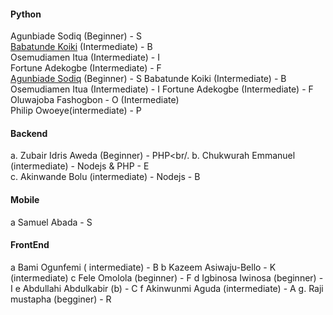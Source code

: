#### Python

Agunbiade Sodiq  (Beginner) - S<br/>
[Babatunde Koiki](https://twitter.com/bkoiki950) (Intermediate) - B<br/>
Osemudiamen Itua (Intermediate) - I<br/>
Fortune Adekogbe (Intermediate) - F<br/>
[Agunbiade Sodiq](https://twitter.com/sodiq_dev) (Beginner) - S
Babatunde Koiki (Intermediate) - B
Osemudiamen Itua (Intermediate) - I
Fortune Adekogbe (Intermediate) - F
Oluwajoba Fashogbon - O
(Intermediate)<br/>
Philip Owoeye(intermediate) - P<br/>

#### Backend

a. Zubair Idris Aweda (Beginner)  - PHP<br/.
b. Chukwurah Emmanuel (intermediate) - Nodejs & PHP - E<br/>
c. Akinwande Bolu (intermediate) - Nodejs - B<br/>

#### Mobile

a Samuel Abada - S

#### FrontEnd

a Bami Ogunfemi ( intermediate) - B
b Kazeem Asiwaju-Bello - K (intermediate)
c Fele Omolola (beginner) - F
d Igbinosa Iwinosa (beginner) - I
e Abdullahi Abdulkabir (b) - C
f Akinwunmi Aguda (intermediate) - A
g. Raji mustapha (begginer) - R
